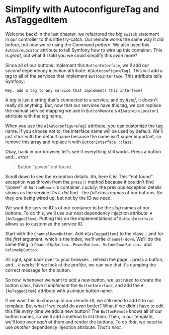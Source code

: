 # Simplify with AutoconfigureTag and AsTaggedItem

Welcome back! In the last chapter, we refactored the big `switch` statement in
our controller to this little try-catch. Our remote works the same way it did
before, but now we're using the *Command pattern*. We also used
this `AutowireLocator` attribute to tell Symfony how to wire up this container.
This is *great*, but what if I told you we could simplify this *even* more?

Since all of our buttons implement this `ButtonInterface`, we'll add our
*second* dependency injection attribute: `#[AutoconfigureTag]`. This will add a
tag to all of the services that implement `ButtonInterface`. This attribute
tells Symfony:

`Hey, add a tag to any service that implements this interface!`

A *tag* is just a string that's connected to a service, and by *itself*, it
doesn't really *do* anything. *But*, now that our services have this tag, we can
replace the manual service mapping we use in `ButtonRemote`'s
`#[AutowireLocator]` attribute with the tag name.

When you use the `#[AutoconfigureTag]` attribute, you can customize the tag
name. If you choose not to, the interface name will be used by default. We'll
just stick with the default name because the name isn't super important, so
remove this array and replace it with `ButtonInterface::class`.

Okay, back in our browser, let's see if everything still works. Press a button
and... *error*.

> Button "power" not found.

Scroll down to see the exception details. Ah, here it is!
This "not found" exception was thrown from the `press()` method because it
couldn't find "power" in `ButtonRemote`'s container. *Luckily*, the previous exception
details shows us the
service IDs it *did* find - the *full class names* of our buttons. So they *are*
being wired up, but not by the ID we need.

We want the service ID's of our container to be the *slug* names of our buttons. To
do this, we'll use our next dependency injection attribute: `#[AsTaggedItem]`.
Putting this on the implementations of `ButtonInterface` allows us to customize
the service ID.

Start with the `ChannelDownButton`. Add `#[AsTaggedItem]` to the class...
and for the *first* argument, which is the index, we'll write `channel-down`.
We'll do the same thing
in `ChannelUpButton`... `PowerButton`... `VolumeDownButton`...
and `VolumeUpButton`.

All right, spin back over to your browser... refresh the page... press a button,
and... *it works*! If we look at the profiler, we can see that it's dumping the
correct message for the button.

So now, whenever we want to add a *new* button, we just need to create the
button class, have it *implement* the `ButtonInterface`, and add
the `#[AsTaggedItem]` attribute with a unique button name.

If we want this to show up in our remote UI, we *still* need to add it to our
template. But what if we could do *even* better? What if we didn't have to edit
this file *every* time we add a new button? The `ButtonRemote` knows all of our
button names, so we'll add a method to *list* them. Then, in our template, we'll
loop over *each* of them and render the buttons. To do *that*, we need to use
*another* dependency injection attribute. *That's next*.
